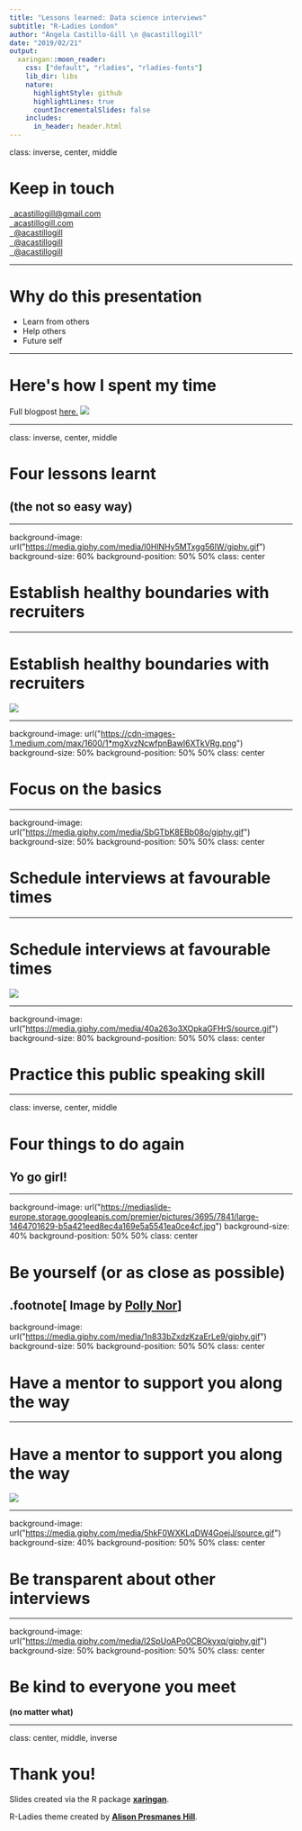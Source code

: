 ```yaml
---
title: "Lessons learned: Data science interviews"
subtitle: "R-Ladies London"
author: "Ángela Castillo-Gill \n @acastillogill"
date: "2019/02/21"
output:
  xaringan::moon_reader:
    css: ["default", "rladies", "rladies-fonts"]
    lib_dir: libs
    nature:
      highlightStyle: github
      highlightLines: true
      countIncrementalSlides: false
    includes:
      in_header: header.html
---
```






class: inverse, center, middle

# Keep in touch

<a href="mailto:acastillogill@gmail.com"><i class="fa fa-paper-plane fa-fw"></i>&nbsp; acastillogill@gmail.com</a><br>
<a href="https://acastillogill.com/"><i class="fa fa-link fa-fw"></i>&nbsp; acastillogill.com </a><br>
<a href="http://twitter.com/acastillogill"><i class="fa fa-twitter fa-fw"></i>&nbsp; @acastillogill</a><br>
<a href="https://www.linkedin.com/in/acastillogill/"><i class="fa fa-linkedin fa-fw"></i>&nbsp; @acastillogill</a><br>
<a href="http://github.com/acastillogill"><i class="fa fa-github fa-fw"></i>&nbsp; @acastillogill</a><br>

---

# Why do this presentation 


- Learn from others
- Help others
- Future self

---

# Here's how I spent my time

Full blogpost [here.](https://acastillogill.com/2019/02/data-science-interviews/)
![](2019-02-21-r-ladies-data-science-interviews-presentation_files/figure-html/time-usage-plot-1.png)<!-- -->



---

class: inverse, center, middle

# Four lessons learnt 
## (the not so easy way)

---

background-image: url("https://media.giphy.com/media/l0HlNHy5MTxgg56lW/giphy.gif")
background-size: 60%
background-position: 50% 50%
class: center
# Establish healthy boundaries with recruiters

---

# Establish healthy boundaries with recruiters

![](2019-02-21-r-ladies-data-science-interviews-presentation_files/figure-html/plotting-phone-calls-1.png)<!-- -->

---

background-image: url("https://cdn-images-1.medium.com/max/1600/1*mgXvzNcwfpnBawI6XTkVRg.png")
background-size: 50%
background-position: 50% 50%
class: center
# Focus on the basics

---

background-image: url("https://media.giphy.com/media/SbGTbK8EBb08o/giphy.gif")
background-size: 50%
background-position: 50% 50%
class: center
# Schedule interviews at favourable times


---
# Schedule interviews at favourable times



![](2019-02-21-r-ladies-data-science-interviews-presentation_files/figure-html/plotting-face-interviews-1.png)<!-- -->


---

background-image: url("https://media.giphy.com/media/40a263o3XOpkaGFHrS/source.gif")
background-size: 80%
background-position: 50% 50%
class: center
# Practice **this** public speaking skill

---

class: inverse, center, middle

# Four things to do again 
## Yo go girl!


---

background-image: url("https://mediaslide-europe.storage.googleapis.com/premier/pictures/3695/7841/large-1464701629-b5a421eed8ec4a169e5a5541ea0ce4cf.jpg")
background-size: 40%
background-position: 50% 50%
class: center

# Be yourself (or as close as possible)

.footnote[
Image by [Polly Nor](https://www.pollynor.com/)]
---

background-image: url("https://media.giphy.com/media/1n833bZxdzKzaErLe9/giphy.gif")
background-size: 50%
background-position: 50% 50%
class: center

# Have a mentor to support you along the way
---


# Have a mentor to support you along the way
![](2019-02-21-r-ladies-data-science-interviews-presentation_files/figure-html/plotting-adapting-CVs-1.png)<!-- -->

---

background-image: url("https://media.giphy.com/media/5hkF0WXKLqDW4GoejJ/source.gif")
background-size: 40%
background-position: 50% 50%
class: center

# Be transparent about other interviews

---

background-image: url("https://media.giphy.com/media/l2SpUoAPo0CBOkyxq/giphy.gif")
background-size: 50%
background-position: 50% 50%
class: center

# Be kind to everyone you meet 

**(no matter what)**

---

class: center, middle, inverse

# Thank you!

Slides created via the R package [**xaringan**](https://github.com/yihui/xaringan).

R-Ladies theme created by [**Alison Presmanes Hill**](https://alison.rbind.io/).
